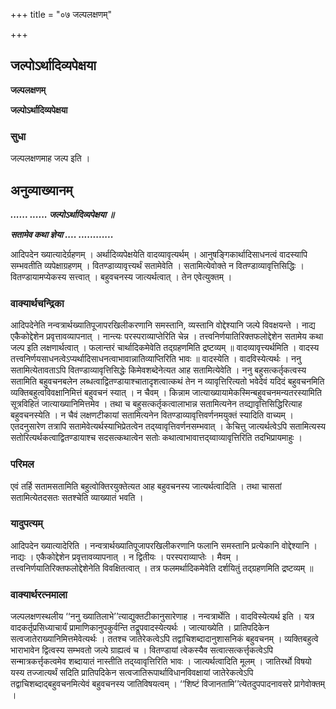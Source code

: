 +++
title = "०७ जल्पलक्षणम्"

+++


## जल्पोऽर्थादिव्यपेक्षया

**जल्पलक्षणम्**

**जल्पोऽर्थादिव्यपेक्षया**

### **सुधा**

जल्पलक्षणमाह जल्प इति ।

## **अनुव्याख्यानम्**

***...... ...... जल्पोऽर्थादिव्यपेक्षया ॥***

***सतामेव कथा ज्ञेया .... ............***

आदिपदेन ख्यात्यादेर्ग्रहणम् । अर्थादिव्यपेक्षयेति वादव्यावृत्यर्थम् । आनुषङ्गिकार्थादिसाधनत्वं वादस्यापि सम्भवतीति व्यपेक्षाग्रहणम् । वितण्डाव्यावृत्त्यर्थं सतामेवेति । सतामित्येवोक्ते न वितण्डाव्यावृत्तिसिद्धिः । वितण्डायामप्येकस्य सत्त्वात् । बहुवचनस्य जात्यर्थत्वात् । तेन एवेत्युक्तम् ।

### **वाक्यार्थचन्द्रिका**

आदिपदेनेति नन्वत्रार्थख्यातिपूजापरखिलीकरणानि समस्तानि, व्यस्तानि वोद्देश्यानि जल्पे विवक्षयन्ते । नाद्य एकैकोद्देशेन प्रवृत्तावव्यापनात् । नान्त्यः परस्पराव्याप्तेरिति चेन्न । तत्त्वनिर्णयातिरिक्तफलोद्देशेन सतामेय कथा जल्प इति लक्षणार्थत्वात् । फलान्तरं चार्थादिकमेवेति तद्ग्रहणमिति द्रष्टव्यम् ॥ वादव्यावृत्त्यर्थमिति । वादस्य तत्त्वनिर्णयसाधनत्वेऽप्यर्थादिसाधनत्वाभावान्नातिव्याप्तिरिति भावः ॥ वादस्येति । वादविस्येत्यर्थः । ननु सतामित्येतावताऽपि वितण्डाव्यावृत्तिसिद्धेः किमेवशब्देनेत्यत आह सतामित्येवेति । ननु बहुसत्कर्तृकत्वस्य सतामिति बहुवचनबलेन लब्धत्वाद्वितण्डायाश्चातादृशत्वात्कथं तेन न व्यावृत्तिरित्यतो भवेदेवं यदिदं बहुवचनमिति व्यक्तिबहुत्वविवक्षानिमित्तं बहुवचनं स्यात् । न चैवम् । किन्नाम जात्याख्यायामेकस्मिन्बहुवचनमन्यतरस्यामिति सूत्रविहितं जात्याख्यानिमित्तमेव । तथा च बहुसत्कर्तृकत्वालाभान्न सतामित्यनेन तव्द्यावृत्तिसिद्धिरित्याह बहुवचनस्येति । न चैवं लक्षणटीकायां सतामित्यनेन वितण्डाव्यावृत्तिवर्णनमयुक्तं स्यादिति वाच्यम् । एतदनुसारेण तत्रापि सतामेवेत्यर्थस्याभिप्रेतत्वेन तद्य्वावृत्तिवर्णनसम्भवात् । केचित्तु जात्यर्थत्वेऽपि सतामित्यस्य सतोरित्यर्थकत्वाद्वितण्डायाश्च सदसत्कथात्वेन सतोः कथात्वाभावात्तद्य्वाव्यावृत्तिरिति तदभिप्रायमाहुः ।

### **परिमल**

एवं तर्हि सतामसतामिति बहुत्वोक्तिरयुक्तेत्यत आह बहुवचनस्य जात्यर्थत्वादिति । तथा चासतां सतामित्येतदसतः सतश्चेति व्याख्यातं भवति ।

### **यादुपत्यम्**

आदिपदेन ख्यात्यादेरिति । नन्वत्रार्थख्यातिपूजापरखिलीकरणानि फलानि समस्तानि प्रत्येकानि वोद्देश्यानि । नाद्यः । एकैकोद्देशेन प्रवृत्तावव्यापनात् । न द्वितीयः । परस्पराव्याप्तेः । मैवम् । तत्त्वनिर्णयातिरिक्तफलोद्देशेनेति विवक्षितत्वात् । तत्र फलमर्थादिकमेवेति दर्शयितुं तद्ग्रहणमिति द्रष्टव्यम् ॥

### **वाक्यार्थरत्नमाला**

जल्पलक्षणस्थलीय ‘‘ननु ख्यातिलाभे’’त्याद्युक्तटीकानुसारेणाह । नन्वत्रार्थेति । वादविस्येत्यर्थ इति । यत्र वादकर्तृप्रसिध्याचार्यं प्रामाणिकानुपकुर्वन्ति तद्रूपवादस्येत्यर्थः । जात्याख्येति । प्रातिपदिकेन सत्वजातेराख्यानिमित्तमेवेत्यर्थः । ततश्च जातेरेकत्वेऽपि तद्वाचिशब्दादानुशासनिकं बहुवचनम् । व्यक्तिबहुत्वे भाराभावेन द्वित्वस्य सम्भवतो जल्पे ग्राह्यत्वं च । वितण्डायां त्वेकस्यैव सत्वात्सत्कर्त्तृकत्वेऽपि सन्मात्रकर्त्तृकत्वमेव शब्दायातं नास्तीति तद्य्वावृत्तिरिति भावः । जात्यर्थत्वादिति मूलम् । जातिरर्थो विषयो यस्य तज्जात्यर्थं सदिति प्रातिपदिकेन सत्वजातिरूपार्थाविधानविवक्षायां जातेरेकत्वेऽपि तद्वाचिशब्दाद्बहुवचनमित्येवं बहुवचनस्य जातिविषयत्वम् । ‘‘शिष्टं विजानतामि’’त्येतदुपपादनावसरे प्रागेवोक्तम् ।

